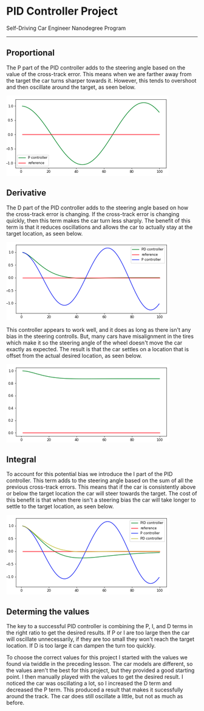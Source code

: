 # PID Controller Project
Self-Driving Car Engineer Nanodegree Program

---

[PController]: ./reflection_images/Pcontroller.png "PControl"
[PDController]: ./reflection_images/PDcontroller.png "PDControl"
[PDControllerOffset]: ./reflection_images/PDcontrollerOffset.png "PDControlOffset"
[PIDController]: ./reflection_images/PIDcontroller.png "PIDControl"

## Proportional

The P part of the PID controller adds to the steering angle based on the value of the cross-track error. This means when we are farther away from the target the car turns sharper towards it. However, this tends to overshoot and then oscillate around the target, as seen below.

![P Controller][PController]

## Derivative

The D part of the PID controller adds to the steering angle based on how the cross-track error is changing. If the cross-track error is changing quickly, then this term makes the car turn less sharply. The benefit of this term is that it reduces oscillations and allows the car to actually stay at the target location, as seen below.

![PD Controller][PDController]

This controller appears to work well, and it does as long as there isn't any bias in the steering controlls. But, many cars have misalignment in the tires which make it so the steering angle of the wheel doesn't move the car exactly as expected. The result is that the car settles on a location that is offset from the actual desired location, as seen below.

![PD Controller Offset][PDControllerOffset]

## Integral

To account for this potential bias we introduce the I part of the PID controller. This term adds to the steering angle based on the sum of all the previous cross-track errors. This means that if the car is consistently above or below the target location the car will steer towards the target. The cost of this benefit is that when there isn't a steering bias the car will take longer to settle to the target location, as seen below.

![PID Controller][PIDController]

## Determing the values

The key to a successful PID controller is combining the P, I, and D terms in the right ratio to get the desired results. If P or I are too large then the car will oscillate unnecessarily, if they are too small they won't reach the target location. If D is too large it can dampen the turn too quickly.

To choose the correct values for this project I started with the values we found via twiddle in the preceding lesson. The car models are different, so the values aren't the best for this project, but they provided a good starting point. I then manually played with the values to get the desired result. I noticed the car was oscillating a lot, so I increased the D term and decreased the P term. This produced a result that makes it sucessfully around the track. The car does still oscillate a little, but not as much as before.


